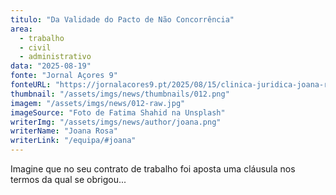```yaml
---
titulo: "Da Validade do Pacto de Não Concorrência"
area:
  - trabalho
  - civil
  - administrativo
data: "2025-08-19"
fonte: "Jornal Açores 9"
fonteURL: "https://jornalacores9.pt/2025/08/15/clinica-juridica-joana-rosa-da-validade-do-pacto-de-nao-concorrencia/"
thumbnail: "/assets/imgs/news/thumbnails/012.png"
imagem: "/assets/imgs/news/012-raw.jpg"
imageSource: "Foto de Fatima Shahid na Unsplash"
writerImg: "/assets/imgs/news/author/joana.png"
writerName: "Joana Rosa"
writerLink: "/equipa/#joana"
---
```


Imagine que no seu contrato de trabalho foi aposta uma cláusula nos termos da qual se obrigou...

